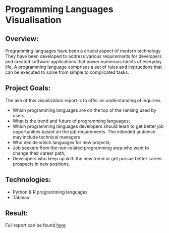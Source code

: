 # Programming Languages Visualisation

## Overview:
Programming languages have been a crucial aspect of modern technology. They have been
developed to address various requirements for developers and created software applications
that power numerous facets of everyday life. A programming language comprises a set of
rules and instructions that can be executed to solve from simple to complicated tasks.

## Project Goals:
The aim of this visualization report is to offer an understanding of inquiries.
- Which programming languages are on the top of the ranking used by users;
- What is the trend and future of programming languages;
- Which programming languages developers should learn to get better job opportunities based on the job requirements.
The intended audience may include technical managers
- Who decide which languages for new projects;
- Job seekers from the non-related programming area who want to change their career path;
- Developers who keep up with the new trend or get pursue better career prospects in new positions.

## Technologies:
- Python & R programming languages
- Tableau

## Result:
Full report can be found [here](./report.pdf)
